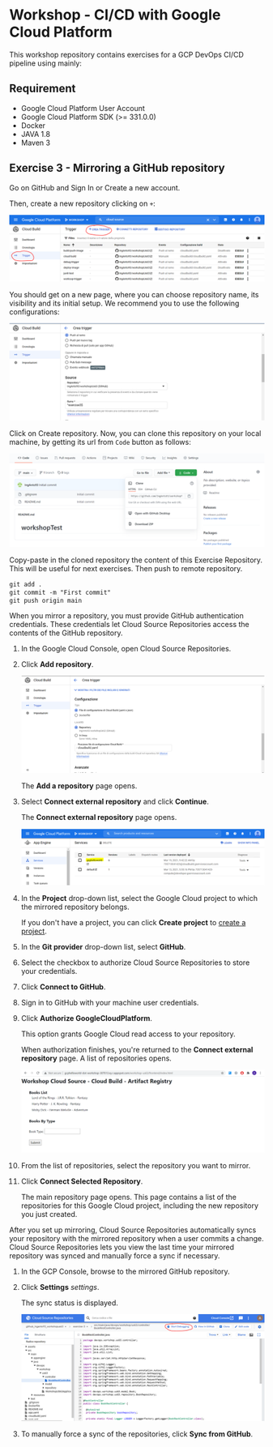 
# Workshop - CI/CD with Google Cloud Platform

This workshop repository contains exercises for a GCP DevOps CI/CD pipeline using mainly:


## Requirement

*   Google Cloud Platform User Account
*   Google Cloud Platform SDK (>= 331.0.0)
*	Docker
*	JAVA 1.8
*   Maven 3

## Exercise 3 - Mirroring a GitHub repository

Go on GitHub and Sign In or Create a new account. 

Then, create a new repository clicking on `+`:

![](./assets/images/Capture1.PNG)

You should get on a new page, where you can choose repository name, its visibility and its initial setup. We recommend you to use the following configurations:

<img src="./assets/images/Capture2.PNG" style="zoom:80%;" />

Click on Create repository. Now, you can clone this repository on your local machine, by getting its url from `Code` button as follows:

![](./assets/images/Capture2.1.PNG)



Copy-paste in the cloned repository the content of this Exercise Repository. This will be useful for next exercises. Then push to remote repository.

```
git add .
git commit -m "First commit"
git push origin main
```

When you mirror a repository, you must provide GitHub authentication credentials. These credentials let Cloud Source Repositories access the contents of the GitHub repository.

1. In the Google Cloud Console, open Cloud Source Repositories.

2. Click **Add repository**.

   ![](./assets/images/Capture3.PNG)

   The **Add a repository** page opens.

3. Select **Connect external repository** and click **Continue**.

   The **Connect external repository** page opens.

   ![](./assets/images/Capture4.PNG)

4. In the **Project** drop-down list, select the Google Cloud project to which the mirrored repository belongs.

   If you don't have a project, you can click **Create project** to [create a project](https://cloud.google.com/source-repositories/docs/creating-an-empty-repository#creating_a_project).

5. In the **Git provider** drop-down list, select **GitHub**.

6. Select the checkbox to authorize Cloud Source Repositories to store your credentials.

7. Click **Connect to GitHub**.

8. Sign in to GitHub with your machine user credentials.

9. Click **Authorize GoogleCloudPlatform**.

   This option grants Google Cloud read access to your repository.

   When authorization finishes, you're returned to the **Connect external repository** page. A list of repositories opens.

   ![](./assets/images/Capture5.PNG)

10. From the list of repositories, select the repository you want to mirror.

11. Click **Connect Selected Repository**.

    The main repository page opens. This page contains a list of the repositories for this Google Cloud project, including the new repository you just created.

After you set up mirroring, Cloud Source Repositories automatically syncs your repository with the mirrored repository when a user commits a change. Cloud Source Repositories lets you view the last time your mirrored repository was synced and manually force a sync if necessary.

1. In the GCP Console, browse to the mirrored GitHub repository.

2. Click **Settings** *settings*.

   The sync status is displayed.

   ![](./assets/images/Capture6.PNG)

3. To manually force a sync of the repositories, click **Sync from GitHub**.

